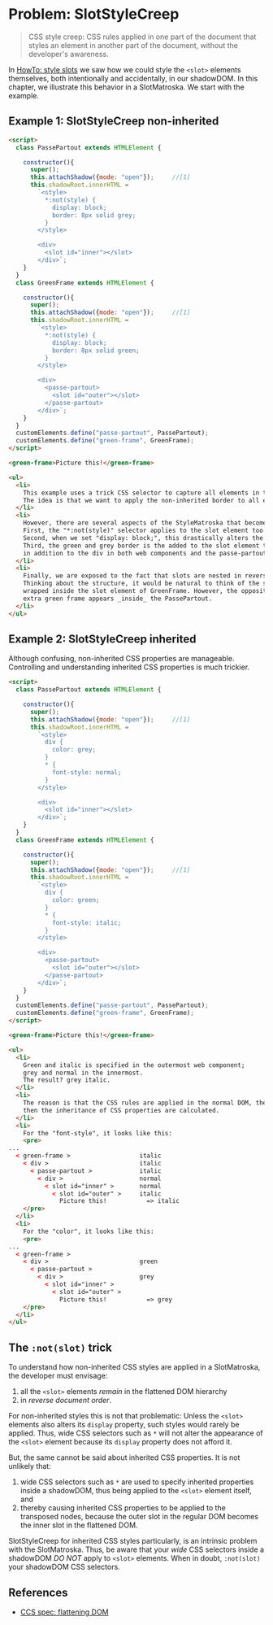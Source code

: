# Problem: SlotStyleCreep

> CSS style creep: CSS rules applied in one part of the document that 
> styles an element in another part of the document, without the developer's awareness.

In [HowTo: style slots](../chapter2_slot_basics/6_HowTo_style_slot) we saw how we could style
the `<slot>` elements themselves, both intentionally and accidentally, in our shadowDOM.
In this chapter, we illustrate this behavior in a SlotMatroska. We start with the example.

## Example 1: SlotStyleCreep non-inherited

```html
<script>
  class PassePartout extends HTMLElement {

    constructor(){
      super();
      this.attachShadow({mode: "open"});     //[1]
      this.shadowRoot.innerHTML =
        `<style>
          *:not(style) {
            display: block;
            border: 8px solid grey;
          }
        </style>

        <div>
          <slot id="inner"></slot>
        </div>`;
    }
  }
  class GreenFrame extends HTMLElement {

    constructor(){
      super();
      this.attachShadow({mode: "open"});     //[1]
      this.shadowRoot.innerHTML =
        `<style>
          *:not(style) {
            display: block;
            border: 8px solid green;
          }
        </style>

        <div>
          <passe-partout>
            <slot id="outer"></slot>
          </passe-partout>
        </div>`;
    }
  }
  customElements.define("passe-partout", PassePartout);
  customElements.define("green-frame", GreenFrame);
</script>

<green-frame>Picture this!</green-frame>

<ul>
  <li>
    This example uses a trick CSS selector to capture all elements in the DOM: "*:not(style)".
    The idea is that we want to apply the non-inherited border to all elements, except the style element.
  </li>
  <li>
    However, there are several aspects of the StyleMatroska that becomes relevant here.
    First, the "*:not(style)" selector applies to the slot element too.
    Second, when we set "display: block;", this drastically alters the behavior of the slot element.
    Third, the green and grey border is the added to the slot element too,
    in addition to the div in both web components and the passe-partout in GreenFrame.
  </li>
  <li>
    Finally, we are exposed to the fact that slots are nested in reverse document order in the flattened DOM.
    Thinking about the structure, it would be natural to think of the slot element of PassePartout being
    wrapped inside the slot element of GreenFrame. However, the opposite is true. And therefore, an
    extra green frame appears _inside_ the PassePartout.
  </li>
</ul>
```

## Example 2: SlotStyleCreep inherited

Although confusing, non-inherited CSS properties are manageable. 
Controlling and understanding inherited CSS properties is much trickier.
    
```html
<script>
  class PassePartout extends HTMLElement {

    constructor(){
      super();
      this.attachShadow({mode: "open"});     //[1]
      this.shadowRoot.innerHTML =
        `<style>
          div {
            color: grey;
          }
          * {
            font-style: normal;
          }
        </style>

        <div>
          <slot id="inner"></slot>
        </div>`;
    }
  }
  class GreenFrame extends HTMLElement {

    constructor(){
      super();
      this.attachShadow({mode: "open"});     //[1]
      this.shadowRoot.innerHTML =
        `<style>
          div {
            color: green;
          }
          * {
            font-style: italic;
          }
        </style>

        <div>
          <passe-partout>
            <slot id="outer"></slot>
          </passe-partout>
        </div>`;
    }
  }
  customElements.define("passe-partout", PassePartout);
  customElements.define("green-frame", GreenFrame);
</script>

<green-frame>Picture this!</green-frame>

<ul>
  <li>
    Green and italic is specified in the outermost web component;
    grey and normal in the innermost.
    The result? grey italic.
  </li>
  <li>
    The reason is that the CSS rules are applied in the normal DOM, then the DOM is flattened, and
    then the inheritance of CSS properties are calculated.
  </li>
  <li>
    For the "font-style", it looks like this:
    <pre>
...
  < green-frame >                   italic
    < div >                         italic
      < passe-partout >             italic
        < div >                     normal
          < slot id="inner" >       normal
            < slot id="outer" >     italic
              Picture this!           => italic
    </pre>
  </li>
  <li>
    For the "color", it looks like this:
    <pre>
...
  < green-frame >
    < div >                         green
      < passe-partout >
        < div >                     grey
          < slot id="inner" >
            < slot id="outer" >
              Picture this!           => grey
    </pre>
  </li>
</ul>
```

## The `:not(slot)` trick

To understand how non-inherited CSS styles are applied in a SlotMatroska,
the developer must envisage:

1. all the `<slot>` elements *remain* in the flattened DOM hierarchy
2. in *reverse document order*.

For non-inherited styles this is not that problematic: Unless the `<slot>` elements also alters its 
`display` property, such styles would rarely be applied. Thus, wide CSS selectors such as `*` 
will not alter the appearance of the `<slot>` element because its `display` property does not afford
it.

But, the same cannot be said about inherited CSS properties. It is not unlikely that:
1. wide CSS selectors such as `*` are used to specify inherited properties inside a shadowDOM,
   thus being applied to the `<slot>` element itself, and
2. thereby causing inherited CSS properties to be applied to the transposed nodes, 
   because the outer slot in the regular DOM becomes the inner slot in the flattened DOM.

SlotStyleCreep for inherited CSS styles particularly, is an intrinsic problem with the SlotMatroska.
Thus, be aware that your *wide* CSS selectors inside a shadowDOM *DO NOT* apply to `<slot>` elements.
When in doubt, `:not(slot)` your shadowDOM CSS selectors.

## References

 * [CCS spec: flattening DOM](https://drafts.csswg.org/css-scoping/#flattening)
 

